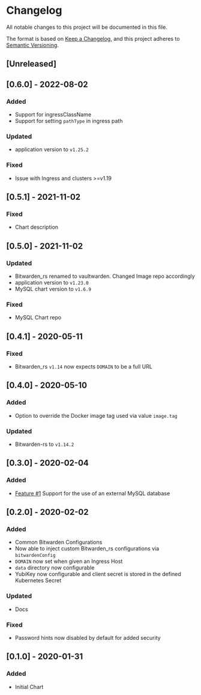 # Changelog
All notable changes to this project will be documented in this file.

The format is based on [Keep a Changelog](https://keepachangelog.com/en/1.0.0/),
and this project adheres to [Semantic Versioning](https://semver.org/spec/v2.0.0.html).

## [Unreleased]

## [0.6.0] - 2022-08-02
### Added
- Support for ingressClassName
- Support for setting `pathType` in ingress path
### Updated
- application version to `v1.25.2`
### Fixed
- Issue with Ingress and clusters >=v1.19


## [0.5.1] - 2021-11-02
### Fixed
- Chart description

## [0.5.0] - 2021-11-02
### Updated
- Bitwarden_rs renamed to vaultwarden. Changed Image repo accordingly
- application version to `v1.23.0`
- MySQL chart version to `v1.6.9`
### Fixed
- MySQL Chart repo

## [0.4.1] - 2020-05-11
### Fixed
- Bitwarden_rs `v1.14` now expects `DOMAIN` to be a full URL 

## [0.4.0] - 2020-05-10
### Added
- Option to override the Docker image tag used via value `image.tag`
### Updated
- Bitwarden-rs to `v1.14.2`

## [0.3.0] - 2020-02-04
### Added
- [Feature #1](https://github.com/maxirus/helm-charts/issues/1) Support for the use of an external MySQL database

## [0.2.0] - 2020-02-02
### Added
- Common Bitwarden Configurations
- Now able to inject custom Bitwarden_rs configurations via `bitwardenConfig`
- `DOMAIN` now set when given an Ingress Host
- `data` directory now configurable
- YubiKey now configurable and client secret is stored in the defined Kubernetes Secret
### Updated
- Docs
### Fixed
- Password hints now disabled by default for added security

## [0.1.0] - 2020-01-31
### Added
- Initial Chart